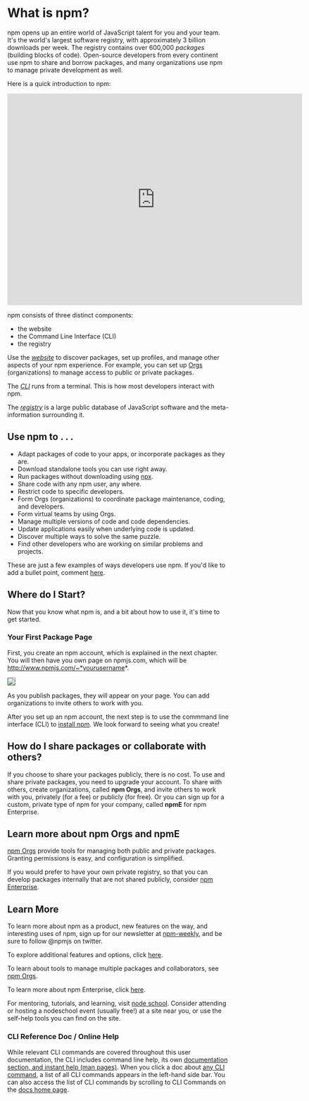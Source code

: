 <!-- title: 01 - What is npm?
featured: true
-->
# What is npm?

npm opens up an entire world of JavaScript talent for you and your team. It's the world's largest software registry, with approximately 3 billion downloads per week. The registry contains over 600,000 _packages_ (building blocks of code). Open-source developers from every continent use npm to share and borrow packages, and many organizations use npm to manage private development as well. 

Here is a quick introduction to npm:

<iframe width="670" height="480" src="https://www.youtube.com/embed/x03fjb2VlGY" frameborder="0" allowfullscreen></iframe>

npm consists of three distinct components:

*  the website
*  the Command Line Interface (CLI)
*  the registry

Use the [*website*](https://npmjs.com) to discover packages, set up profiles, and manage other aspects of your npm experience. For example, you can set up [Orgs](https://www.npmjs.com/features) (organizations) to manage access to public or private packages. 

The [*CLI*](https://docs.npmjs.com/cli/npm) runs from a terminal. This is how most developers interact with npm. 

The [*registry*](https://docs.npmjs.com/misc/registry) is a large public database of JavaScript software and the meta-information surrounding it. 


## Use npm to . . . 

* Adapt packages of code to your apps, or incorporate packages as they are.
* Download standalone tools you can use right away.
* Run packages without downloading using [npx](https://www.npmjs.com/package/npx).
* Share code with any npm user, any where.
* Restrict code to specific developers.
* Form Orgs (organizations) to coordinate package maintenance, coding, and developers.  
* Form virtual teams by using Orgs.
* Manage multiple versions of code and code dependencies.
* Update applications easily when underlying code is updated.
* Discover multiple ways to solve the same puzzle. 
* Find other developers who are working on similar problems and projects.   

These are just a few examples of ways developers use npm. If you'd like to add a bullet point, comment [here](https://github.com/npm/docs/issues/944).   

## Where do I Start?

Now that you know what npm is, and a bit about how to use it, it's time to get started. 

### Your First Package Page

First, you create an npm account, which is explained in the next chapter. You will then have you own page on npmjs.com, which will be http://www.npmjs.com/~*yourusername*. 

<img src="/images/first-package-page.png" style="border: 1px solid gray;">

<!--<<img src="first-package-page.png" style="border: 1px solid gray;">-->

As you publish packages, they will appear on your page. You can add organizations to invite others to work with you. 

After you set up an npm account, the next step is to use the commmand line interface (CLI) to [install npm](https://docs.npmjs.com/getting-started/installing-node). We look forward to seeing what you create!

## How do I share packages or collaborate with others?  

If you choose to share your packages publicly, there is no cost. To use and share private packages, you need to upgrade your account. To share with others, create organizations, called **npm Orgs**,  and invite others to work with you, privately (for a fee) or publicly (for free). Or you can sign up for a custom, private type of npm for your company, called **npmE** for npm Enterprise.

## Learn more about npm Orgs and npmE

[npm Orgs](https://www.npmjs.com/features) provide tools for managing both public and private packages. Granting permissions is easy, and configuration is simplified.

If you would prefer to have your own private registry, so that you can develop packages internally that are not shared publicly,  consider [npm Enterprise](https://www.npmjs.com/enterprise).

## Learn More

To learn more about npm as a product, new features on the way, and interesting uses of npm, sign up for our newsletter at [npm-weekly](https://www.npmjs.com/npm-weekly), and be sure to follow @npmjs on twitter.

To explore additional features and options, click [here](https://www.npmjs.com/pricing).

To learn about tools to manage multiple packages and collaborators, see [npm Orgs](https://www.npmjs.com/docs/orgs).

To learn more about npm Enterprise, click [here](https://npme.npmjs.com/docs).  

For mentoring, tutorials, and learning, visit [node school](https://nodeschool.io). Consider attending or hosting a nodeschool event (usually free!) at a site near you, or use the self-help tools you can find on the site. 

### CLI Reference Doc / Online Help

While relevant CLI commands are covered throughout this user documentation, the CLI includes command line help, its own [documentation section, and instant help (man pages)](https://docs.npmjs.com/cli/help). When you click a doc about [any CLI command](https://docs.npmjs.com/cli/help-search), a list of all CLI commands appears in the left-hand side bar. You can also access the list of CLI commands by scrolling to CLI Commands on the [docs home page](https://docs.npmjs.com).
